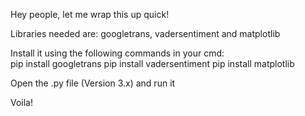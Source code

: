 Hey people, let me wrap this up quick!

Libraries needed are: googletrans, vadersentiment and matplotlib

Install it using the following commands in your cmd:<br />
pip install googletrans
pip install vadersentiment
pip install matplotlib

Open the .py file (Version 3.x) and run it

Voila!
